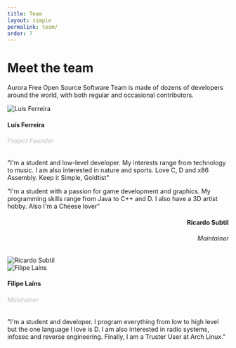 ```yaml
---
title: Team
layout: simple
permalink: team/
order: 7
---
```


<div class="section no-pad-bot">
	<div class="container" id="greetings">
		<div class="row center">
			<h1 class="header col s12 light">Meet the team</h1>
			<p class="light grey-text">Aurora Free Open Source Software Team is made of dozens of developers around the world, with both regular and occasional contributors.</p>
		</div>
	</div>
</div>
<div class="container">
	<link rel="stylesheet" href="../assets/css/ihover.min.css">
	<div class="row valign-wrapper">
		<div class="col s2">
			<img src="../img/avatar-1000px_luis.jpg" alt="Luís Ferreira" style="max-height: 200px" class="circle responsive-img">
		</div>
		<div class="col s5">
			<h4>Luís Ferreira</h4>
			<h6 style="color:#bdbdbd">Project Founder</h6>
			<span>
				<a href="//twitter.com/ljmf00"><i id="twitter-ihover" class="ihover fab fa-twitter"></i></a>
				<a href="//gitlab.com/lsferreira"><i id="gitlab-ihover" class="ihover fab fa-gitlab"></i></a>
				<a href="//github.com/ljmf00"><i id="github-ihover" class="ihover fab fa-github"></i></a>
				<a href="//linkedin.com/in/ljmf00"><i id="linkedin-ihover" class="ihover fab fa-linkedin"></i></a>
				<a href="mailto:luis@aurorafoss.org"><i id="email-ihover" class="ihover fas fa-envelope"></i></a>
			</span>
		</div>
		<div class="col s10">
				<p>"I'm a student and low-level developer. My interests range from technology to music. I am also interested in nature and sports. Love C, D and x86 Assembly. Keep it Simple, Goldtist"</p>
		</div>
	</div>
	<div class="row valign-wrapper">
		<div class="col s10">
			<p>"I'm a student with a passion for game development and graphics. My programming skills range from Java to C++ and D. I also have a 3D artist hobby. Also I'm a Cheese lover"</p>
		</div>
		<div class="col s5">
			<h4 style="text-align: right">Ricardo Subtil</h4>
			<h6 style="text-align: right" class="grey-text">Maintainer</h6>
			<span class="right">
				<a href="//twitter.com/RicardoSubtil"><i id="twitter-ihover" class="ihover fab fa-twitter"></i></a>
				<a href="//gitlab.com/ev1lbl0w"><i id="gitlab-ihover" class="ihover fab fa-gitlab"></i></a>
				<a href="//github.com/ev1lbl0w"><i id="github-ihover" class="ihover fab fa-github"></i></a>
				<a href="#"><i id="linkedin-ihover" class="ihover fab fa-linkedin"></i></a>
				<a href="mailto:subtil@aurorafoss.org"><i id="email-ihover" class="ihover fas fa-envelope"></i></a>
			</span>
		</div>
		<div class="col s2">
			<img src="../img/avatar-1000px_subtil.jpg" alt="Ricardo Subtil" style="max-height: 200px" class="circle responsive-img">
		</div>
	</div>
	<div class="row valign-wrapper">
		<div class="col s2">
			<img src="../img/avatar-1000px_lains.jpg" alt="Filipe Laíns" style="max-height: 200px" class="circle responsive-img">
		</div>
		<div class="col s5">
			<h4>Filipe Laíns</h4>
			<h6 style="color:#bdbdbd">Maintainer</h6>
			<span>
				<a href="//twitter.com/MissingClara"><i id="twitter-ihover" class="ihover fab fa-twitter"></i></a>
				<a href="//gitlab.com/ffy00"><i id="gitlab-ihover" class="ihover fab fa-gitlab"></i></a>
				<a href="//github.com/ffy00"><i id="github-ihover" class="ihover fab fa-github"></i></a>
				<a href="//linkedin.com/in/lains/"><i id="linkedin-ihover" class="ihover fab fa-linkedin"></i></a>
				<a href="mailto:lains@aurorafoss.org"><i id="email-ihover" class="ihover fas fa-envelope"></i></a>
			</span>
		</div>
		<div class="col s10">
			<p>"I'm a student and developer. I program everything from low to high level but the one language I love is D. I am also interested in radio systems, infosec and reverse engineering. Finally, I am a Truster User at Arch Linux."</p>
		</div>
	</div>
</div>
